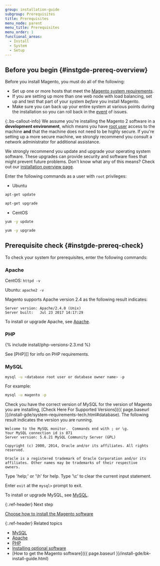 ```yaml
---
group: installation-guide
subgroup: Prerequisites
title: Prerequisites
menu_node: parent
menu_title: Prerequisites
menu_order: 1
functional_areas:
  - Install
  - System
  - Setup
---
```


## Before you begin {#instgde-prereq-overview}

Before you install Magento, you must do all of the following:

*  Set up one or more hosts that meet the [Magento system requirements]({{page.baseurl}}/install-gde/system-requirements.html).
*  If you are setting up more than one web node with load balancing, set up and test that part of your system _before_ you install Magento.
*  Make sure you can back up your entire system at various points during the installation so you can roll back in the [event](https://glossary.magento.com/event) of issues.

{:.bs-callout-info}
We assume you're installing the Magento 2 software in a **development environment**, which means you have [root user](http://www.linfo.org/root.html) access to the machine **and** that the machine does not need to be highly secure. If you're setting up a more secure machine, we strongly recommend you consult a network administrator for additional assistance.

We strongly recommend you update and upgrade your operating system software. These upgrades can provide security and software fixes that might prevent future problems. Don't know what any of this means? Check out our [installation overview page]({{page.baseurl}}/install-gde/bk-install-guide.html).

Enter the following commands as a user with `root` privileges:

*  Ubuntu

```bash
apt-get update
```

```bash
apt-get upgrade
```

*  CentOS

```bash
yum -y update
```

```bash
yum -y upgrade
```

## Prerequisite check {#instgde-prereq-check}

To check your system for prerequisites, enter the following commands:

### Apache

CentOS: `httpd -v`

Ubuntu: `apache2 -v`

Magento supports Apache version 2.4 as the following result indicates:

```terminal
Server version: Apache/2.4.0 (Unix)
Server built:   Jul 23 2017 14:17:29
```

To install or upgrade Apache, see [Apache]({{page.baseurl}}/install-gde/prereq/apache.html).

### PHP

{% include install/php-versions-2.3.md %}

See [PHP][] for info on PHP requirements.

### MySQL

```bash
mysql -u <database root user or database owner name> -p
```

For example:

```bash
mysql -u magento -p
```

Check you have the correct version of MySQL for the version of Magento you are installing, [Check Here For Supported Versions]({{ page.baseurl }}/install-gde/system-requirements-tech.html#database). The following result indicates the version you are running.

```terminal
Welcome to the MySQL monitor.  Commands end with ; or \g.
Your MySQL connection id is 871
Server version: 5.6.21 MySQL Community Server (GPL)

Copyright (c) 2000, 2014, Oracle and/or its affiliates. All rights reserved.

Oracle is a registered trademark of Oracle Corporation and/or its
affiliates. Other names may be trademarks of their respective
owners.
```

Type 'help;' or '\h' for help. Type '\c' to clear the current input statement.

Enter `exit` at the `mysql>` prompt to exit.

To install or upgrade MySQL, see [MySQL]({{page.baseurl}}/install-gde/prereq/mysql.html).

{:.ref-header}
Next step

[Choose how to install the Magento software]({{page.baseurl}}/install-gde/bk-install-guide.html)

{:.ref-header}
Related topics

*  [MySQL]({{page.baseurl}}/install-gde/prereq/mysql.html)
*  [Apache]({{page.baseurl}}/install-gde/prereq/apache.html)
*  [PHP]({{page.baseurl}}/install-gde/prereq/php-settings.html)
*  [Installing optional software]({{page.baseurl}}/install-gde/prereq/optional.html)
*  [How to get the Magento software]({{ page.baseurl }}/install-gde/bk-install-guide.html)
